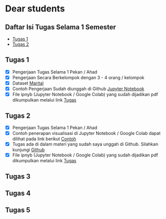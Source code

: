 # Dear students

## Daftar Isi Tugas Selama 1 Semester

- [Tugas 1](https://github.com/asrulabdullah99/data_mining#tugas-1)
- [Tugas 2](https://github.com/asrulabdullah99/data_mining#tugas-2)

## Tugas 1

- [x] Pengerjaan Tugas Selama 1 Pekan / Ahad
- [x] Pengerjaan Secara Berkelompok dengan 3 - 4 orang / kelompok
- [x] Dataset [Marital](https://raw.githubusercontent.com/asrulabdullah99/data_mining/master/dataset_decision/Dataset_Tugas.csv)
- [x] Contoh Pengerjaan Sudah diunggah di Github [Jupyter Notebook](https://github.com/asrulabdullah99/data_mining/blob/master/dataset_decision/DataMining-Example.ipynb)
- [x] File ipnyb (Jupyter Notebook / Google Colab) yang sudah dijadikan pdf dikumpulkan melalui link [Tugas](https://forms.gle/KfRqf85bb44PHctL9)

## Tugas 2

- [x] Pengerjaan Tugas Selama 1 Pekan / Ahad
- [x] Contoh penerapan visualisasi di Jupyter Notebook / Google Colab dapat dilihat pada link berikut [Contoh](https://github.com/asrulabdullah99/data_mining/blob/master/visualisasi/visualisasi.ipynb)
- [x] Tugas ada di dalam materi yang sudah saya unggah di Github. Silahkan kunjungi [Github](https://drive.google.com/file/d/1x8toxj44zQ_u3Wyhg_0wRnCIH_ZalOnb/view)
- [x] File ipnyb (Jupyter Notebook / Google Colab) yang sudah dijadikan pdf dikumpulkan melalui link [Tugas](https://forms.gle/KfRqf85bb44PHctL9)

## Tugas 3

## Tugas 4

## Tugas 5
